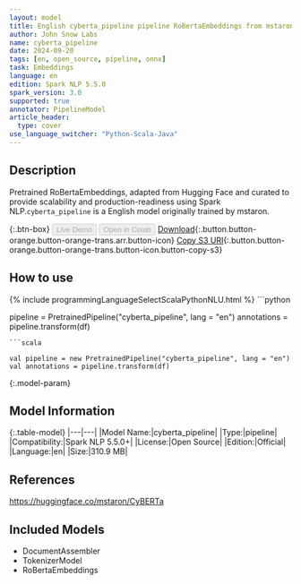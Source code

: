 ```yaml
---
layout: model
title: English cyberta_pipeline pipeline RoBertaEmbeddings from mstaron
author: John Snow Labs
name: cyberta_pipeline
date: 2024-09-20
tags: [en, open_source, pipeline, onnx]
task: Embeddings
language: en
edition: Spark NLP 5.5.0
spark_version: 3.0
supported: true
annotator: PipelineModel
article_header:
  type: cover
use_language_switcher: "Python-Scala-Java"
---
```


## Description

Pretrained RoBertaEmbeddings, adapted from Hugging Face and curated to provide scalability and production-readiness using Spark NLP.`cyberta_pipeline` is a English model originally trained by mstaron.

{:.btn-box}
<button class="button button-orange" disabled>Live Demo</button>
<button class="button button-orange" disabled>Open in Colab</button>
[Download](https://s3.amazonaws.com/auxdata.johnsnowlabs.com/public/models/cyberta_pipeline_en_5.5.0_3.0_1726816194478.zip){:.button.button-orange.button-orange-trans.arr.button-icon}
[Copy S3 URI](s3://auxdata.johnsnowlabs.com/public/models/cyberta_pipeline_en_5.5.0_3.0_1726816194478.zip){:.button.button-orange.button-orange-trans.button-icon.button-copy-s3}

## How to use



<div class="tabs-box" markdown="1">
{% include programmingLanguageSelectScalaPythonNLU.html %}
```python

pipeline = PretrainedPipeline("cyberta_pipeline", lang = "en")
annotations =  pipeline.transform(df)   

```
```scala

val pipeline = new PretrainedPipeline("cyberta_pipeline", lang = "en")
val annotations = pipeline.transform(df)

```
</div>

{:.model-param}
## Model Information

{:.table-model}
|---|---|
|Model Name:|cyberta_pipeline|
|Type:|pipeline|
|Compatibility:|Spark NLP 5.5.0+|
|License:|Open Source|
|Edition:|Official|
|Language:|en|
|Size:|310.9 MB|

## References

https://huggingface.co/mstaron/CyBERTa

## Included Models

- DocumentAssembler
- TokenizerModel
- RoBertaEmbeddings